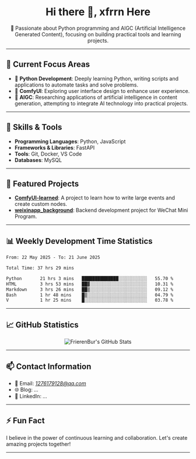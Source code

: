 <h1 align="center">Hi there 👋, xfrrn Here</h1>

<p align="center">
  🎯 Passionate about Python programming and AIGC (Artificial Intelligence Generated Content), focusing on building practical tools and learning projects.
</p>

---

## 🧠 Current Focus Areas

- 🐍 **Python Development**: Deeply learning Python, writing scripts and applications to automate tasks and solve problems.
- 🧩 **ComfyUI**: Exploring user interface design to enhance user experience.
- 🤖 **AIGC**: Researching applications of artificial intelligence in content generation, attempting to integrate AI technology into practical projects.

---

## 🔧 Skills & Tools

- **Programming Languages**: Python, JavaScript
- **Frameworks & Libraries**: FastAPI
- **Tools**: Git, Docker, VS Code
- **Databases**: MySQL

---

## 📂 Featured Projects

- [**ComfyUI-learned**](https://github.com/FrierenBur/ComfyUI-learned): A project to learn how to write large events and create custom nodes.
- [**weixinapp_background**](https://github.com/FrierenBur/weixinapp_background): Backend development project for WeChat Mini Program.

---

## 📊 Weekly Development Time Statistics
<!--START_SECTION:waka-->

```txt
From: 22 May 2025 - To: 21 June 2025

Total Time: 37 hrs 29 mins

Python       21 hrs 3 mins   ██████████████░░░░░░░░░░░   55.70 %
HTML         3 hrs 53 mins   ██▓░░░░░░░░░░░░░░░░░░░░░░   10.31 %
Markdown     3 hrs 26 mins   ██▒░░░░░░░░░░░░░░░░░░░░░░   09.12 %
Bash         1 hr 48 mins    █▒░░░░░░░░░░░░░░░░░░░░░░░   04.79 %
V            1 hr 25 mins    █░░░░░░░░░░░░░░░░░░░░░░░░   03.78 %
```

<!--END_SECTION:waka-->



---

## 📈 GitHub Statistics

<p align="center">
  <img src="https://github-readme-stats.vercel.app/api?username=FrierenBur&show_icons=true&theme=radical" alt="FrierenBur's GitHub Stats" />
</p>

---

## 📫 Contact Information

- 📧 Email: *1276179128@qq.com*
- 🌐 Blog: *...*
- 💼 LinkedIn: *...*

---

## ⚡ Fun Fact

I believe in the power of continuous learning and collaboration. Let's create amazing projects together!

---
